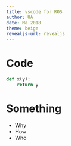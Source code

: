 ```yaml
---
title: vscode for ROS
author: UA
date: Ma 2018
theme: beige
revealjs-url: revealjs
---
```


# Code

```python
def x(y):
    return y
```

# Something

- Why
- How
- Who
